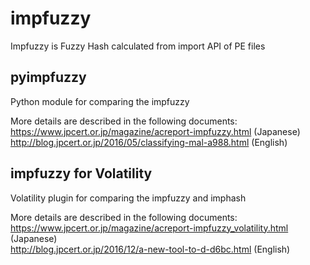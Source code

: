 # impfuzzy
  Impfuzzy is Fuzzy Hash calculated from import API of PE files

## pyimpfuzzy
  Python module for comparing the impfuzzy

  More details are described in the following documents:   
  https://www.jpcert.or.jp/magazine/acreport-impfuzzy.html (Japanese)   
  http://blog.jpcert.or.jp/2016/05/classifying-mal-a988.html (English)

## impfuzzy for Volatility
  Volatility plugin for comparing the impfuzzy and imphash

  More details are described in the following documents:   
  https://www.jpcert.or.jp/magazine/acreport-impfuzzy_volatility.html (Japanese)   
  http://blog.jpcert.or.jp/2016/12/a-new-tool-to-d-d6bc.html (English)
